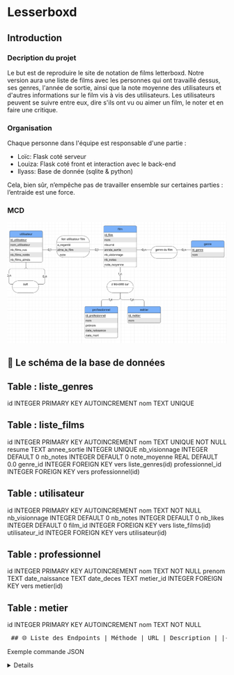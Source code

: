 # Lesserboxd
## Introduction
### Decription du projet
Le but est de reproduire le site de notation de films letterboxd.
Notre version aura une liste de films avec les personnes qui ont travaillé dessus, ses genres, l'année de sortie, ainsi que la note moyenne des utilisateurs et d'autres informations sur le film vis à vis des utilisateurs.
Les utilisateurs peuvent se suivre entre eux, dire s'ils ont vu ou aimer un film, le noter et en faire une critique.
### Organisation
Chaque personne dans l'équipe est responsable d'une partie :
- Loïc:  Flask coté serveur
- Louiza: Flask coté front et interaction avec le back-end 
- Ilyass:  Base de donnée (sqlite & python)

Cela, bien sûr, n’empêche pas de travailler ensemble sur certaines parties : l’entraide est une force.

### MCD
![MCD non affichable](MCD.png)


## 🎯 Le schéma de la base de données
Table : liste_genres
---------------------
id             INTEGER PRIMARY KEY AUTOINCREMENT
nom            TEXT UNIQUE


Table : liste_films
---------------------
id                  INTEGER PRIMARY KEY AUTOINCREMENT
nom                 TEXT UNIQUE NOT NULL 
resume              TEXT
annee_sortie        INTEGER UNIQUE
nb_visionnage       INTEGER DEFAULT 0
nb_notes            INTEGER DEFAULT 0
note_moyenne        REAL DEFAULT 0.0
genre_id            INTEGER FOREIGN KEY vers liste_genres(id)
professionnel_id    INTEGER FOREIGN KEY vers professionnel(id)


Table : utilisateur
---------------------
id                   INTEGER PRIMARY KEY AUTOINCREMENT
nom                  TEXT NOT NULL
nb_visionnage        INTEGER DEFAULT 0
nb_notes             INTEGER DEFAULT 0
nb_likes             INTEGER DEFAULT 0
film_id              INTEGER FOREIGN KEY vers liste_films(id)
utilisateur_id       INTEGER FOREIGN KEY vers utilisateur(id)


Table : professionnel
---------------------
id                   INTEGER PRIMARY KEY AUTOINCREMENT
nom                  TEXT NOT NULL 
prenom               TEXT
date_naissance       TEXT 
date_deces           TEXT
metier_id            INTEGER FOREIGN KEY vers metier(id)


Table : metier
---------------------
id                   INTEGER PRIMARY KEY AUTOINCREMENT
nom                  TEXT NOT NULL 



<pre lang="markdown"> ## 🌐 Liste des Endpoints | Méthode | URL | Description | |--------:|----------------------|-----------------------------------------------------------------------------| | GET | `/` | Page principale. Initialise la base de données si besoin et affiche les genres. | | GET | `/ajouter_film` | Affiche le formulaire d’ajout d’un film. | | POST | `/ajout_film` | Ajoute un film à la base (JSON attendu avec nom, résumé, année, genres, note). | | POST | `/search_film` | Recherche un film selon le nom, l'année ou les genres. | | POST | `/film_detail` | Affiche les détails d’un film sélectionné (form data avec `film_id`). | | POST | `/delete_film` | Supprime un film par son `film_id`. | | POST | `/add_professionnel` | Ajoute un professionnel (acteur, réalisateur…) à un film donné. | | POST | `/delete_professionnel` | Supprime un professionnel d’un film (via `film_id`, `professionnel_id`, `metier`). | </pre>


Exemple commande JSON
<details>
    POST /ajout_film
    Content-Type: application/json

    {
    "nom": "Inception",
    "resume": "Un voleur entre dans les rêves.",
    "annee_sortie": 2010,
    "genres": [{"genre": "Action"}, {"genre": "Science-Fiction"}],
    "note": 4.5
    }
</details>
